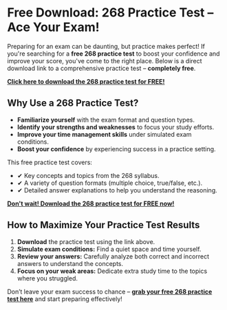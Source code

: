 # Free Download: 268 Practice Test – Ace Your Exam!

Preparing for an exam can be daunting, but practice makes perfect! If you're searching for a **free 268 practice test** to boost your confidence and improve your score, you've come to the right place. Below is a direct download link to a comprehensive practice test – **completely free**.

[**Click here to download the 268 practice test for FREE!**](https://udemywork.com/268-practice-test)

## Why Use a 268 Practice Test?

*   **Familiarize yourself** with the exam format and question types.
*   **Identify your strengths and weaknesses** to focus your study efforts.
*   **Improve your time management skills** under simulated exam conditions.
*   **Boost your confidence** by experiencing success in a practice setting.

This free practice test covers:

*   ✔ Key concepts and topics from the 268 syllabus.
*   ✔ A variety of question formats (multiple choice, true/false, etc.).
*   ✔ Detailed answer explanations to help you understand the reasoning.

[**Don't wait! Download the 268 practice test for FREE now!**](https://udemywork.com/268-practice-test)

## How to Maximize Your Practice Test Results

1.  **Download** the practice test using the link above.
2.  **Simulate exam conditions:** Find a quiet space and time yourself.
3.  **Review your answers:** Carefully analyze both correct and incorrect answers to understand the concepts.
4.  **Focus on your weak areas:** Dedicate extra study time to the topics where you struggled.

Don’t leave your exam success to chance – **[grab your free 268 practice test here](https://udemywork.com/268-practice-test)** and start preparing effectively!
